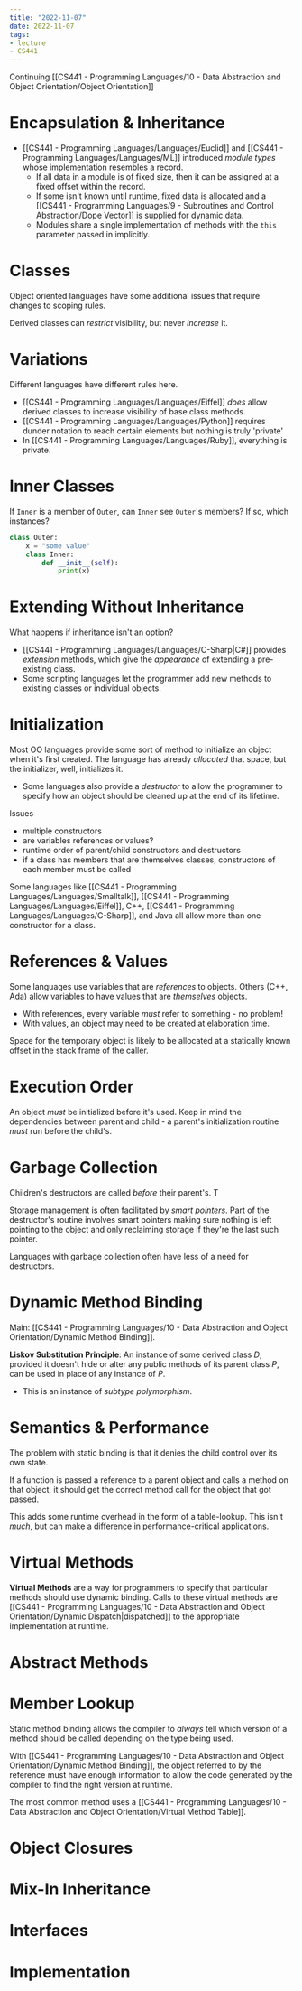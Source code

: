 ```yaml
---
title: "2022-11-07"
date: 2022-11-07
tags:
- lecture
- CS441
---
```


Continuing [[CS441 - Programming Languages/10 - Data Abstraction and Object Orientation/Object Orientation]]

# Encapsulation & Inheritance
 * [[CS441 - Programming Languages/Languages/Euclid]] and [[CS441 - Programming Languages/Languages/ML]] introduced *module types* whose implementation resembles a record.
	 * If all data in a module is of fixed size, then it can be assigned at a fixed offset within the record.
	 * If some isn't known until runtime, fixed data is allocated and a [[CS441 - Programming Languages/9 - Subroutines and Control Abstraction/Dope Vector]] is supplied for dynamic data.
	 * Modules share a single implementation of methods with the `this` parameter passed in implicitly.

# Classes

Object oriented languages have some additional issues that require changes to scoping rules.

Derived classes can *restrict* visibility, but never *increase* it.

# Variations

Different languages have different rules here.
* [[CS441 - Programming Languages/Languages/Eiffel]] *does* allow derived classes to increase visibility of base class methods.
* [[CS441 - Programming Languages/Languages/Python]] requires dunder notation to reach certain elements but nothing is truly 'private'
* In [[CS441 - Programming Languages/Languages/Ruby]], everything is private.

# Inner Classes

If `Inner` is a member of `Outer`, can `Inner` see `Outer`'s  members? If so, which instances?

```python
class Outer:
	x = "some value"
	class Inner:
		def __init__(self):
			print(x)
```

# Extending Without Inheritance

What happens if inheritance isn't an option?
* [[CS441 - Programming Languages/Languages/C-Sharp|C#]] provides *extension* methods, which give the *appearance* of extending a pre-existing class.
* Some scripting languages let the programmer add new methods to existing classes or individual objects.

# Initialization

Most OO languages provide some sort of method to initialize an object when it's first created. The language has already *allocated* that space, but the initializer, well, initializes it.
* Some languages also provide a *destructor* to allow the programmer to specify how an object should be cleaned up at the end of its lifetime.

Issues
* multiple constructors
* are variables references or values?
* runtime order of parent/child constructors and destructors
* if a class has members that are themselves classes, constructors of each member must be called

Some languages like [[CS441 - Programming Languages/Languages/Smalltalk]], [[CS441 - Programming Languages/Languages/Eiffel]], C++, [[CS441 - Programming Languages/Languages/C-Sharp]], and Java all allow more than one constructor for a class.

# References & Values

Some languages use variables that are *references* to objects. Others (C++, Ada) allow variables to have values that are *themselves* objects.
* With references, every variable *must* refer to something - no problem!
* With values, an object may need to be created at elaboration time.

Space for the temporary object is likely to be allocated at a statically known offset in the stack frame of the caller.

# Execution Order

An object *must* be initialized before it's used. Keep in mind the dependencies between parent and child - a parent's initialization routine *must* run before the child's.

# Garbage Collection

Children's destructors are called *before* their parent's. T

Storage management is often facilitated by *smart pointers*. Part of the destructor's routine involves smart pointers making sure nothing is left pointing to the object and only reclaiming storage if they're the last such pointer.

Languages with garbage collection often have less of a need for destructors.

# Dynamic Method Binding

Main: [[CS441 - Programming Languages/10 - Data Abstraction and Object Orientation/Dynamic Method Binding]].

**Liskov Substitution Principle**: An instance of some derived class $D$, provided it doesn't hide or alter any public methods of its parent class $P$, can be used in place of any instance of $P$.
* This is an instance of *subtype polymorphism*.

# Semantics & Performance

The problem with static binding is that it denies the child control over its own state.

If a function is passed a reference to a parent object and calls a method on that object, it should get the correct method call for the object that got passed.

This adds some runtime overhead in the form of a table-lookup. This isn't *much*, but can make a difference in performance-critical applications.

# Virtual Methods

**Virtual Methods** are a way for programmers to specify that particular methods should use dynamic binding. Calls to these virtual methods are [[CS441 - Programming Languages/10 - Data Abstraction and Object Orientation/Dynamic Dispatch|dispatched]] to the appropriate implementation at runtime.

# Abstract Methods

# Member Lookup

Static method binding allows the compiler to *always* tell which version of a method should be called depending on the type being used.

With [[CS441 - Programming Languages/10 - Data Abstraction and Object Orientation/Dynamic Method Binding]], the object referred to by the reference must have enough information to allow the code generated by the compiler to find the right version at runtime.

The most common method uses a [[CS441 - Programming Languages/10 - Data Abstraction and Object Orientation/Virtual Method Table]].


# Object Closures

# Mix-In Inheritance

# Interfaces

# Implementation

